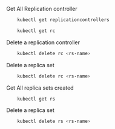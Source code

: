 Get All Replication controller

```bash
    kubectl get replicationcontrollers
```

```bash
    kubectl get rc
```

Delete a replication controller

```bash
    kubectl delete rc <rs-name>
```

Delete a replica set

```bash
    kubectl delete rc <rs-name>
```

Get All replica sets created

```bash
    kubectl get rs
```

Delete a replica set

```bash
    kubectl delete rs <rs-name>
```